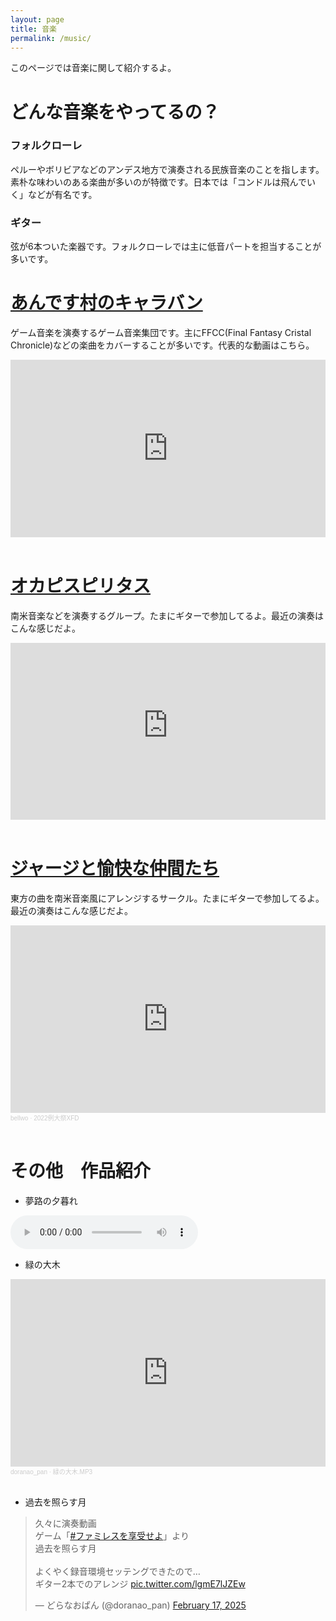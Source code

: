 ```yaml
---
layout: page
title: 音楽
permalink: /music/
---
```


このページでは音楽に関して紹介するよ。

# どんな音楽をやってるの？

### フォルクローレ

ペルーやボリビアなどのアンデス地方で演奏される民族音楽のことを指します。
素朴な味わいのある楽曲が多いのが特徴です。日本では「コンドルは飛んでいく」などが有名です。
### ギター

弦が6本ついた楽器です。フォルクローレでは主に低音パートを担当することが多いです。

# [あんです村のキャラバン](https://x.com/andes_ffcc)

ゲーム音楽を演奏するゲーム音楽集団です。主にFFCC(Final Fantasy Cristal Chronicle)などの楽曲をカバーすることが多いです。代表的な動画はこちら。

<div style="position: relative; padding-bottom: 56.25%; height: 0; overflow: hidden; max-width: 100%; height: auto;">
  <iframe style="position: absolute; top: 0; left: 0; width: 100%; height: 100%;" src="https://www.youtube.com/embed/8WeOG2mOTJU" title="YouTube video player" frameborder="0" allow="accelerometer; autoplay; clipboard-write; encrypted-media; gyroscope; picture-in-picture; web-share" referrerpolicy="strict-origin-when-cross-origin" allowfullscreen></iframe>
</div>
<br>

# [オカピスピリタス](https://www.youtube.com/@okapifolk/featured)

南米音楽などを演奏するグループ。たまにギターで参加してるよ。最近の演奏はこんな感じだよ。
<div style="position: relative; padding-bottom: 56.25%; height: 0; overflow: hidden; max-width: 100%; height: auto;">
<iframe style="position: absolute; top: 0; left: 0; width: 100%; height: 100%;" src="https://www.youtube-nocookie.com/embed/PiqOoc-lB2w?si=GG1oJFmlrctwXmCz" title="YouTube video player" frameborder="0" allow="accelerometer; autoplay; clipboard-write; encrypted-media; gyroscope; picture-in-picture; web-share" referrerpolicy="strict-origin-when-cross-origin" allowfullscreen></iframe>
</div>
<br>

# [ジャージと愉快な仲間たち](https://jerseyandfriends.tumblr.com/)

東方の曲を南米音楽風にアレンジするサークル。たまにギターで参加してるよ。最近の演奏はこんな感じだよ。

<iframe width="100%" height="300" scrolling="no" frameborder="no" allow="autoplay" src="https://w.soundcloud.com/player/?url=https%3A//api.soundcloud.com/tracks/1263956038&color=%23ff5500&auto_play=false&hide_related=false&show_comments=true&show_user=true&show_reposts=false&show_teaser=true&visual=true"></iframe><div style="font-size: 10px; color: #cccccc;line-break: anywhere;word-break: normal;overflow: hidden;white-space: nowrap;text-overflow: ellipsis; font-family: Interstate,Lucida Grande,Lucida Sans Unicode,Lucida Sans,Garuda,Verdana,Tahoma,sans-serif;font-weight: 100;"><a href="https://soundcloud.com/bellwo" title="bellwo" target="_blank" style="color: #cccccc; text-decoration: none;">bellwo</a> · <a href="https://soundcloud.com/bellwo/2022xfd" title="2022例大祭XFD" target="_blank" style="color: #cccccc; text-decoration: none;">2022例大祭XFD</a></div>
<br>

# その他　作品紹介
- 夢路の夕暮れ
<audio controls>
  <source src="/assets/music/07 夢路の夕暮れ.mp3" type="audio/mp3">
  このブラウザではオーディオを再生できません。
</audio>
<br>

- 緑の大木
<iframe width="100%" height="300" scrolling="no" frameborder="no" allow="autoplay" src="https://w.soundcloud.com/player/?url=https%3A//api.soundcloud.com/tracks/499332183&color=%23ff5500&auto_play=false&hide_related=false&show_comments=true&show_user=true&show_reposts=false&show_teaser=true&visual=true"></iframe><div style="font-size: 10px; color: #cccccc;line-break: anywhere;word-break: normal;overflow: hidden;white-space: nowrap;text-overflow: ellipsis; font-family: Interstate,Lucida Grande,Lucida Sans Unicode,Lucida Sans,Garuda,Verdana,Tahoma,sans-serif;font-weight: 100;"><a href="https://soundcloud.com/doranaopan" title="doranao_pan" target="_blank" style="color: #cccccc; text-decoration: none;">doranao_pan</a> · <a href="https://soundcloud.com/doranaopan/mp3" title="緑の大木.MP3" target="_blank" style="color: #cccccc; text-decoration: none;">緑の大木.MP3</a></div>
<br>

- 過去を照らす月
<blockquote class="twitter-tweet" data-media-max-width="560"><p lang="ja" dir="ltr">久々に演奏動画<br>ゲーム「<a href="https://twitter.com/hashtag/%E3%83%95%E3%82%A1%E3%83%9F%E3%83%AC%E3%82%B9%E3%82%92%E4%BA%AB%E5%8F%97%E3%81%9B%E3%82%88?src=hash&amp;ref_src=twsrc%5Etfw">#ファミレスを享受せよ</a>」より<br>過去を照らす月<br><br>よくやく録音環境セッテングできたので…<br>ギター2本でのアレンジ <a href="https://t.co/lgmE7lJZEw">pic.twitter.com/lgmE7lJZEw</a></p>&mdash; どらなおぱん (@doranao_pan) <a href="https://twitter.com/doranao_pan/status/1891301420613198170?ref_src=twsrc%5Etfw">February 17, 2025</a></blockquote> <script async src="https://platform.twitter.com/widgets.js" charset="utf-8"></script>
<br>
